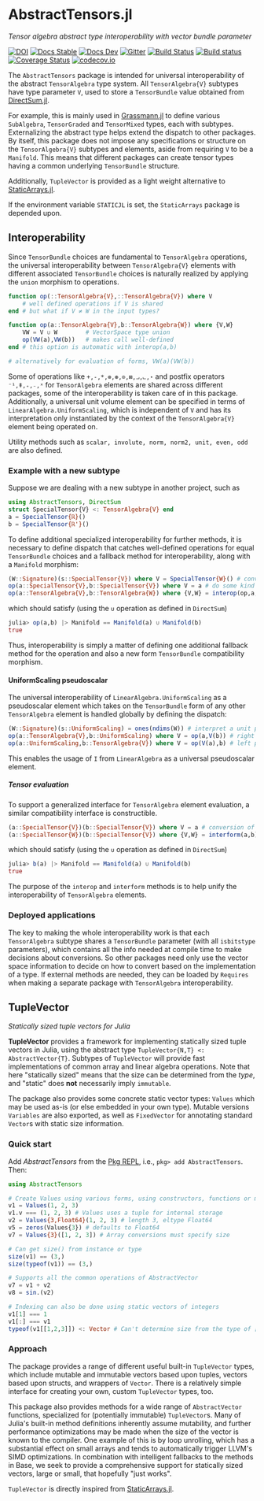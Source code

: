 # AbstractTensors.jl

*Tensor algebra abstract type interoperability with vector bundle parameter*

[![DOI](https://zenodo.org/badge/169811826.svg)](https://zenodo.org/badge/latestdoi/169811826)
[![Docs Stable](https://img.shields.io/badge/docs-stable-blue.svg)](https://grassmann.crucialflow.com/stable)
[![Docs Dev](https://img.shields.io/badge/docs-dev-blue.svg)](https://grassmann.crucialflow.com/dev)
[![Gitter](https://badges.gitter.im/Grassmann-jl/community.svg)](https://gitter.im/Grassmann-jl/community?utm_source=badge&utm_medium=badge&utm_campaign=pr-badge)
[![Build Status](https://travis-ci.org/chakravala/AbstractTensors.jl.svg?branch=master)](https://travis-ci.org/chakravala/AbstractTensors.jl)
[![Build status](https://ci.appveyor.com/api/projects/status/yey8huk505h4b81u?svg=true)](https://ci.appveyor.com/project/chakravala/abstracttensors-jl)
[![Coverage Status](https://coveralls.io/repos/chakravala/AbstractTensors.jl/badge.svg?branch=master&service=github)](https://coveralls.io/github/chakravala/AbstractTensors.jl?branch=master)
[![codecov.io](https://codecov.io/github/chakravala/AbstractTensors.jl/coverage.svg?branch=master)](https://codecov.io/github/chakravala/AbstractTensors.jl?branch=master)

The `AbstractTensors` package is intended for universal interoperability of the abstract `TensorAlgebra` type system.
All `TensorAlgebra{V}` subtypes have type parameter `V`, used to store a `TensorBundle` value obtained from [DirectSum.jl](https://github.com/chakravala/DirectSum.jl).

For example, this is mainly used in [Grassmann.jl](https://github.com/chakravala/Grassmann.jl) to define various `SubAlgebra`, `TensorGraded` and `TensorMixed` types, each with subtypes. Externalizing the abstract type helps extend the dispatch to other packages.
By itself, this package does not impose any specifications or structure on the `TensorAlgebra{V}` subtypes and elements, aside from requiring `V` to be a `Manifold`.
This means that different packages can create tensor types having a common underlying `TensorBundle` structure.

Additionally, `TupleVector` is provided as a light weight alternative to [StaticArrays.jl](https://github.com/JuliaArrays/StaticArrays.jl).

If the environment variable `STATICJL` is set, the `StaticArrays` package is depended upon.

## Interoperability

Since `TensorBundle` choices are fundamental to `TensorAlgebra` operations, the universal interoperability between `TensorAlgebra{V}` elements with different associated `TensorBundle` choices is naturally realized by applying the `union` morphism to operations.

```Julia
function op(::TensorAlgebra{V},::TensorAlgebra{V}) where V
    # well defined operations if V is shared
end # but what if V ≠ W in the input types?

function op(a::TensorAlgebra{V},b::TensorAlgebra{W}) where {V,W}
    VW = V ∪ W        # VectorSpace type union
    op(VW(a),VW(b))   # makes call well-defined
end # this option is automatic with interop(a,b)

# alternatively for evaluation of forms, VW(a)(VW(b))
```
Some of operations like `+,-,*,⊗,⊛,⊙,⊠,⨼,⨽,⋆` and postfix operators `⁻¹,ǂ,₊,₋,ˣ` for `TensorAlgebra` elements are shared across different packages, some of the interoperability is taken care of in this package.
Additionally, a universal unit volume element can be specified in terms of `LinearAlgebra.UniformScaling`, which is independent of `V` and has its interpretation only instantiated by the context of the `TensorAlgebra{V}` element being operated on.

Utility methods such as `scalar, involute, norm, norm2, unit, even, odd` are also defined.

### Example with a new subtype

Suppose we are dealing with a new subtype in another project, such as
```Julia
using AbstractTensors, DirectSum
struct SpecialTensor{V} <: TensorAlgebra{V} end
a = SpecialTensor{ℝ}()
b = SpecialTensor{ℝ'}()
```
To define additional specialized interoperability for further methods, it is necessary to define dispatch that catches well-defined operations for equal `TensorBundle` choices and a fallback method for interoperability, along with a `Manifold` morphism:
```Julia
(W::Signature)(s::SpecialTensor{V}) where V = SpecialTensor{W}() # conversions
op(a::SpecialTensor{V},b::SpecialTensor{V}) where V = a # do some kind of operation
op(a::TensorAlgebra{V},b::TensorAlgebra{W}) where {V,W} = interop(op,a,b) # compat
```
which should satisfy (using the `∪` operation as defined in `DirectSum`)
```Julia
julia> op(a,b) |> Manifold == Manifold(a) ∪ Manifold(b)
true
```
Thus, interoperability is simply a matter of defining one additional fallback method for the operation and also a new form `TensorBundle` compatibility morphism.

#### UniformScaling pseudoscalar

The universal interoperability of `LinearAlgebra.UniformScaling` as a pseudoscalar element which takes on the `TensorBundle` form of any other `TensorAlgebra` element is handled globally by defining the dispatch:
```Julia
(W::Signature)(s::UniformScaling) = ones(ndims(W)) # interpret a unit pseudoscalar
op(a::TensorAlgebra{V},b::UniformScaling) where V = op(a,V(b)) # right pseudoscalar
op(a::UniformScaling,b::TensorAlgebra{V}) where V = op(V(a),b) # left pseudoscalar
```
This enables the usage of `I` from `LinearAlgebra` as a universal pseudoscalar element.

##### Tensor evaluation

To support a generalized interface for `TensorAlgebra` element evaluation, a similar compatibility interface is constructible.

```Julia
(a::SpecialTensor{V})(b::SpecialTensor{V}) where V = a # conversion of some form
(a::SpecialTensor{W})(b::SpecialTensor{V}) where {V,W} = interform(a,b) # compat
```
which should satisfy (using the `∪` operation as defined in `DirectSum`)
```Julia
julia> b(a) |> Manifold == Manifold(a) ∪ Manifold(b)
true
```
The purpose of the `interop` and `interform` methods is to help unify the interoperability of `TensorAlgebra` elements.

### Deployed applications

The key to making the whole interoperability work is that each `TensorAlgebra` subtype shares a `TensorBundle` parameter (with all `isbitstype` parameters), which contains all the info needed at compile time to make decisions about conversions. So other packages need only use the vector space information to decide on how to convert based on the implementation of a type. If external methods are needed, they can be loaded by `Requires` when making a separate package with `TensorAlgebra` interoperability.

## TupleVector

*Statically sized tuple vectors for Julia*

**TupleVector** provides a framework for implementing statically sized tuple vectors
in Julia, using the abstract type `TupleVector{N,T} <: AbstractVector{T}`.
Subtypes of `TupleVector` will provide fast implementations of common array and
linear algebra operations. Note that here "statically sized" means that the
size can be determined from the *type*, and "static" does **not** necessarily
imply `immutable`.

The package also provides some concrete static vector types: `Values` which may be used as-is (or else embedded in your own type).
Mutable versions `Variables` are also exported, as well
as `FixedVector` for annotating standard `Vector`s with static size information.

### Quick start

Add *AbstractTensors* from the [Pkg REPL](https://docs.julialang.org/en/latest/stdlib/Pkg/#Getting-Started-1), i.e., `pkg> add AbstractTensors`. Then:
```julia
using AbstractTensors

# Create Values using various forms, using constructors, functions or macros
v1 = Values(1, 2, 3)
v1.v === (1, 2, 3) # Values uses a tuple for internal storage
v2 = Values{3,Float64}(1, 2, 3) # length 3, eltype Float64
v5 = zeros(Values{3}) # defaults to Float64
v7 = Values{3}([1, 2, 3]) # Array conversions must specify size

# Can get size() from instance or type
size(v1) == (3,)
size(typeof(v1)) == (3,)

# Supports all the common operations of AbstractVector
v7 = v1 + v2
v8 = sin.(v2)

# Indexing can also be done using static vectors of integers
v1[1] === 1
v1[:] === v1
typeof(v1[[1,2,3]]) <: Vector # Can't determine size from the type of [1,2,3]
```

### Approach

The package provides a range of different useful built-in `TupleVector` types,
which include mutable and immutable vectors based upon tuples, vectors based upon
structs, and wrappers of `Vector`. There is a relatively simple interface for
creating your own, custom `TupleVector` types, too.

This package also provides methods for a wide range of `AbstractVector` functions,
specialized for (potentially immutable) `TupleVector`s. Many of Julia's
built-in method definitions inherently assume mutability, and further
performance optimizations may be made when the size of the vector is known to the
compiler. One example of this is by loop unrolling, which has a substantial
effect on small arrays and tends to automatically trigger LLVM's SIMD
optimizations. In combination with intelligent fallbacks to
the methods in Base, we seek to provide a comprehensive support for statically
sized vectors, large or small, that hopefully "just works".

`TupleVector` is directly inspired from [StaticArrays.jl](https://github.com/JuliaArrays/StaticArrays.jl).
